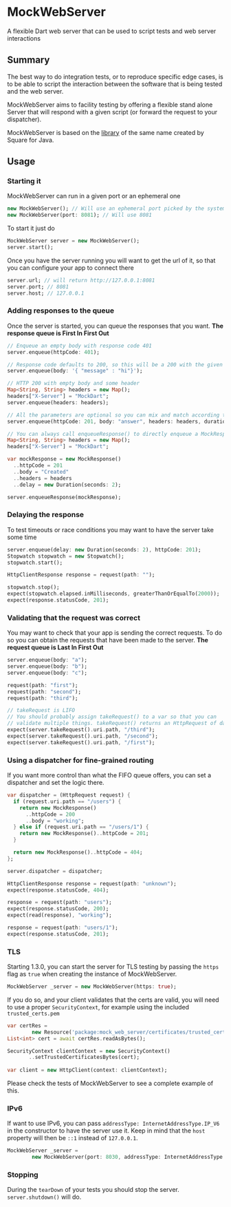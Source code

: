 # MockWebServer

A flexible Dart web server that can be used to script tests and web server interactions

## Summary

The best way to do integration tests, or to reproduce specific edge cases, is to
be able to script the interaction between the software that is being tested and the
web server.

MockWebServer aims to facility testing by offering a flexible stand alone
Server that will respond with a given script (or forward the request to your dispatcher).

MockWebServer is based on the 
[library](https://github.com/square/okhttp/tree/master/mockwebserver) 
of the same name created by Square for Java.

## Usage

### Starting it
MockWebServer can run in a given port or an ephemeral one
```dart
new MockWebServer(); // Will use an ephemeral port picked by the system
new MockWebServer(port: 8081); // Will use 8081
```

To start it just do
```dart
MockWebServer server = new MockWebServer();
server.start();
```

Once you have the server running you will want to get the url of it, so that you can
configure your app to connect there

```dart
server.url; // will return http://127.0.0.1:8081
server.port; // 8081
server.host; // 127.0.0.1
```

### Adding responses to the queue
Once the server is started, you can queue the responses that you want. **The response queue is 
First In First Out**

```dart
// Enqueue an empty body with response code 401
server.enqueue(httpCode: 401);

// Response code defaults to 200, so this will be a 200 with the given json as the body
server.enqueue(body: '{ "message" : "hi"}');

// HTTP 200 with empty body and some header
Map<String, String> headers = new Map();
headers["X-Server"] = "MockDart";
server.enqueue(headers: headers);

// All the parameters are optional so you can mix and match according to what you need
server.enqueue(httpCode: 201, body: "answer", headers: headers, duration: duration);

// You can always call enqueueResponse() to directly enqueue a MockResponse
Map<String, String> headers = new Map();
headers["X-Server"] = "MockDart";

var mockResponse = new MockResponse()
  ..httpCode = 201
  ..body = "Created"
  ..headers = headers
  ..delay = new Duration(seconds: 2);

server.enqueueResponse(mockResponse);
```

### Delaying the response
To test timeouts or race conditions you may want to have the server take some time

```dart
server.enqueue(delay: new Duration(seconds: 2), httpCode: 201);
Stopwatch stopwatch = new Stopwatch();
stopwatch.start();

HttpClientResponse response = request(path: "");

stopwatch.stop();
expect(stopwatch.elapsed.inMilliseconds, greaterThanOrEqualTo(2000));
expect(response.statusCode, 201);
```

### Validating that the request was correct
You may want to check that your app is sending the correct requests. To do so you can obtain the
requests that have been made to the server. **The request queue is Last In First Out**

```dart
server.enqueue(body: "a");
server.enqueue(body: "b");
server.enqueue(body: "c");

request(path: "first");
request(path: "second");
request(path: "third");

// takeRequest is LIFO
// You should probably assign takeRequest() to a var so that you can 
// validate multiple things. takeRequest() returns an HttpRequest of dart:io
expect(server.takeRequest().uri.path, "/third");
expect(server.takeRequest().uri.path, "/second");
expect(server.takeRequest().uri.path, "/first");
```

### Using a dispatcher for fine-grained routing

If you want more control than what the FIFO queue offers, you can set a dispatcher and set 
the logic there.

```dart
var dispatcher = (HttpRequest request) {
  if (request.uri.path == "/users") {
    return new MockResponse()
      ..httpCode = 200
      ..body = "working";
  } else if (request.uri.path == "/users/1") {
    return new MockResponse()..httpCode = 201;
  }

  return new MockResponse()..httpCode = 404;
};

server.dispatcher = dispatcher;

HttpClientResponse response = request(path: "unknown");
expect(response.statusCode, 404);

response = request(path: "users");
expect(response.statusCode, 200);
expect(read(response), "working");

response = request(path: "users/1");
expect(response.statusCode, 201);
```

### TLS
Starting 1.3.0, you can start the server for TLS testing by passing the `https` flag 
as `true` when creating the instance of MockWebServer.

```dart
MockWebServer _server = new MockWebServer(https: true);
```

If you do so, and your client validates that the certs are valid, you will need to use a
proper `SecurityContext`, for example using the included `trusted_certs.pem`

```dart
var certRes =
        new Resource('package:mock_web_server/certificates/trusted_certs.pem');
List<int> cert = await certRes.readAsBytes();

SecurityContext clientContext = new SecurityContext()
       ..setTrustedCertificatesBytes(cert);
    
var client = new HttpClient(context: clientContext);

```  

Please check the tests of MockWebServer to see a complete example of this.

### IPv6
If want to use IPv6, you can pass `addressType: InternetAddressType.IP_V6` in the 
constructor to have the server use it. Keep in mind that the `host` property 
will then be `::1` instead of `127.0.0.1`.  

```dart
MockWebServer _server =
        new MockWebServer(port: 8030, addressType: InternetAddressType.IP_V6);

```

### Stopping
During the `tearDown` of your tests you should stop the server. `server.shutdown()` will do.